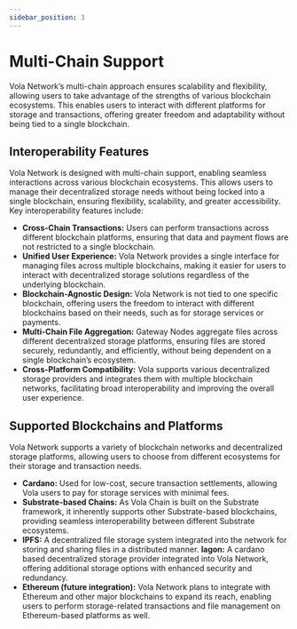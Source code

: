 ```yaml
---
sidebar_position: 3
---
```


# Multi-Chain Support

Vola Network’s multi-chain approach ensures scalability and flexibility, allowing users to take advantage of the strengths of various blockchain ecosystems. This enables users to interact with different platforms for storage and transactions, offering greater freedom and adaptability without being tied to a single blockchain.

## Interoperability Features

Vola Network is designed with multi-chain support, enabling seamless interactions across various blockchain ecosystems. This allows users to manage their decentralized storage needs without being locked into a single blockchain, ensuring flexibility, scalability, and greater accessibility. Key interoperability features include:

- **Cross-Chain Transactions:**
  Users can perform transactions across different blockchain platforms, ensuring that data and payment flows are not restricted to a single blockchain.
- **Unified User Experience:**
  Vola Network provides a single interface for managing files across multiple blockchains, making it easier for users to interact with decentralized storage solutions regardless of the underlying blockchain.
- **Blockchain-Agnostic Design:**
  Vola Network is not tied to one specific blockchain, offering users the freedom to interact with different blockchains based on their needs, such as for storage services or payments.
- **Multi-Chain File Aggregation:**
  Gateway Nodes aggregate files across different decentralized storage platforms, ensuring files are stored securely, redundantly, and efficiently, without being dependent on a single blockchain’s ecosystem.
- **Cross-Platform Compatibility:**
  Vola supports various decentralized storage providers and integrates them with multiple blockchain networks, facilitating broad interoperability and improving the overall user experience.

## Supported Blockchains and Platforms

Vola Network supports a variety of blockchain networks and decentralized storage platforms, allowing users to choose from different ecosystems for their storage and transaction needs.

- **Cardano:**
  Used for low-cost, secure transaction settlements, allowing Vola users to pay for storage services with minimal fees.
- **Substrate-based Chains:**
  As Vola Chain is built on the Substrate framework, it inherently supports other Substrate-based blockchains, providing seamless interoperability between different Substrate ecosystems.
- **IPFS:**
  A decentralized file storage system integrated into the network for storing and sharing files in a distributed manner.
  **Iagon:**
  A cardano based decentralized storage provider integrated into Vola Network, offering additional storage options with enhanced security and redundancy.
- **Ethereum (future integration):**
  Vola Network plans to integrate with Ethereum and other major blockchains to expand its reach, enabling users to perform storage-related transactions and file management on Ethereum-based platforms as well.
